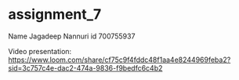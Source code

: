 # assignment_7
Name Jagadeep Nannuri
id 700755937

Video presentation: https://www.loom.com/share/cf75c9f4fddc48f1aa4e8244969feba2?sid=3c757c4e-dac2-474a-9836-f9bedfc6c4b2

